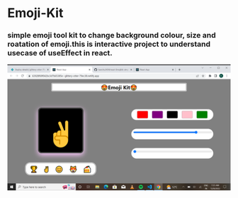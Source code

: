 # Emoji-Kit


### simple emoji tool kit to change background colour, size and roatation of emoji.this is interactive project to understand usecase of useEffect in react.

![Live Preview](./live-screenshot.png)